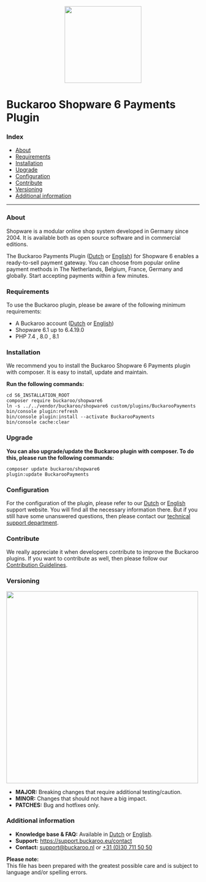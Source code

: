 <p align="center">
  <img src="https://www.buckaroo.nl/media/3476/shopware6_icon.png" width="200px" position="center">
</p>

# Buckaroo Shopware 6 Payments Plugin

### Index
- [About](#about)
- [Requirements](#requirements)
- [Installation](#installation)
- [Upgrade](#upgrade)
- [Configuration](#configuration)
- [Contribute](#contribute)
- [Versioning](#versioning)
- [Additional information](#additional-information)
---

### About

Shopware is a modular online shop system developed in Germany since 2004. It is available both as open source software and in commercial editions.

The Buckaroo Payments Plugin ([Dutch](https://support.buckaroo.nl/categorieen/plugins/shopware-6) or [English](https://support.buckaroo.eu/categories/plugins)) for Shopware 6 enables a ready-to-sell payment gateway. You can choose from popular online payment methods in The Netherlands, Belgium, France, Germany and globally.
Start accepting payments within a few minutes.

### Requirements

To use the Buckaroo plugin, please be aware of the following minimum requirements:
- A Buckaroo account ([Dutch](https://www.buckaroo.nl/start) or [English](https://www.buckaroo.eu/solutions/request-form))
- Shopware 6.1 up to 6.4.19.0
- PHP 7.4 , 8.0 , 8.1

### Installation

We recommend you to install the Buckaroo Shopware 6 Payments plugin with composer. It is easy to install, update and maintain.

**Run the following commands:**

```
cd S6_INSTALLATION_ROOT
composer require buckaroo/shopware6
ln -s ../../vendor/buckaroo/shopware6 custom/plugins/BuckarooPayments
bin/console plugin:refresh
bin/console plugin:install --activate BuckarooPayments
bin/console cache:clear
```

### Upgrade

**You can also upgrade/update the Buckaroo plugin with composer. To do this, please run the following commands:**

```
composer update buckaroo/shopware6
plugin:update BuckarooPayments
```

### Configuration

For the configuration of the plugin, please refer to our [Dutch](https://support.buckaroo.nl/categorieen/plugins/shopware-6) or [English](https://support.buckaroo.eu/categories/plugins) support website.
You will find all the necessary information there. But if you still have some unanswered questions, then please contact our [technical support department](mailto:support@buckaroo.nl).

### Contribute

We really appreciate it when developers contribute to improve the Buckaroo plugins.
If you want to contribute as well, then please follow our [Contribution Guidelines](CONTRIBUTING.md).

### Versioning 
<p align="left">
  <img src="https://www.buckaroo.nl/media/3485/shopware6_versioning.png" width="500px" position="center">
</p>

- **MAJOR:** Breaking changes that require additional testing/caution.
- **MINOR:** Changes that should not have a big impact.
- **PATCHES:** Bug and hotfixes only.

### Additional information
- **Knowledge base & FAQ:** Available in [Dutch](https://support.buckaroo.nl/categorieen/plugins/shopware-6) or [English](https://support.buckaroo.nl/categorieen/plugins).
- **Support:** https://support.buckaroo.eu/contact
- **Contact:** [support@buckaroo.nl](mailto:support@buckaroo.nl) or [+31 (0)30 711 50 50](tel:+310307115050)

<b>Please note:</b><br>
This file has been prepared with the greatest possible care and is subject to language and/or spelling errors.

